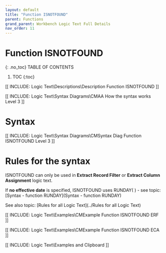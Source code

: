 ```yaml
---
layout: default
title: "Function ISNOTFOUND"
parent: Functions
grand_parent: Workbench Logic Text Full Details
nav_order: 11
---
```

# Function ISNOTFOUND
{: .no_toc}
TABLE OF CONTENTS 
1. TOC
{:toc}  

[[ INCLUDE: Logic Text\Descriptions\Description Function ISNOTFOUND ]]

[[ INCLUDE: Logic Text\Syntax Diagrams\CMAA How the syntax works Level 3 ]]

# Syntax 

[[ INCLUDE: Logic Text\Syntax Diagrams\CMSyntax Diag Function ISNOTFOUND Level 3 ]]

# Rules for the syntax 

ISNOTFOUND can only be used in **Extract Record Filter** or **Extract Column Assignment** logic text.

If **no effective date** is specified, ISNOTFOUND uses RUNDAY\( \) - see topic: [Syntax - function RUNDAY](Syntax - function RUNDAY)

See also topic: [Rules for all Logic Text](../Rules for all Logic Text) 

[[ INCLUDE: Logic Text\Examples\CMExample Function ISNOTFOUND ERF ]]

[[ INCLUDE: Logic Text\Examples\CMExample Function ISNOTFOUND ECA ]]

[[ INCLUDE: Logic Text\Examples and Clipboard ]]

